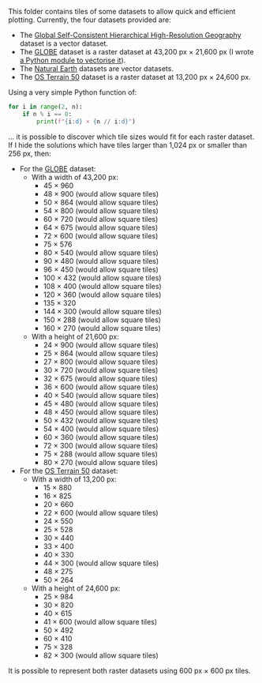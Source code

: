 This folder contains tiles of some datasets to allow quick and efficient plotting. Currently, the four datasets provided are:

* The [Global Self-Consistent Hierarchical High-Resolution Geography](https://www.ngdc.noaa.gov/mgg/shorelines/) dataset is a vector dataset.
* The [GLOBE](https://www.ngdc.noaa.gov/mgg/topo/globe.html) dataset is a raster dataset at 43,200 px × 21,600 px (I wrote [a Python module to vectorise it](https://github.com/Guymer/vgd)).
* The [Natural Earth](https://www.naturalearthdata.com/) datasets are vector datasets.
* The [OS Terrain 50](https://www.ordnancesurvey.co.uk/products/os-terrain-50) dataset is a raster dataset at 13,200 px × 24,600 px.

Using a very simple Python function of:

```python
for i in range(2, n):
    if n % i == 0:
        print(f"{i:d} × {n // i:d}")
```

... it is possible to discover which tile sizes would fit for each raster dataset. If I hide the solutions which have tiles larger than 1,024 px or smaller than 256 px, then:

* For the [GLOBE](https://www.ngdc.noaa.gov/mgg/topo/globe.html) dataset:
    * With a width of 43,200 px:
        * 45 × 960
        * 48 × 900 (would allow square tiles)
        * 50 × 864 (would allow square tiles)
        * 54 × 800 (would allow square tiles)
        * 60 × 720 (would allow square tiles)
        * 64 × 675 (would allow square tiles)
        * 72 × 600 (would allow square tiles)
        * 75 × 576
        * 80 × 540 (would allow square tiles)
        * 90 × 480 (would allow square tiles)
        * 96 × 450 (would allow square tiles)
        * 100 × 432 (would allow square tiles)
        * 108 × 400 (would allow square tiles)
        * 120 × 360 (would allow square tiles)
        * 135 × 320
        * 144 × 300 (would allow square tiles)
        * 150 × 288 (would allow square tiles)
        * 160 × 270 (would allow square tiles)
    * With a height of 21,600 px:
        * 24 × 900 (would allow square tiles)
        * 25 × 864 (would allow square tiles)
        * 27 × 800 (would allow square tiles)
        * 30 × 720 (would allow square tiles)
        * 32 × 675 (would allow square tiles)
        * 36 × 600 (would allow square tiles)
        * 40 × 540 (would allow square tiles)
        * 45 × 480 (would allow square tiles)
        * 48 × 450 (would allow square tiles)
        * 50 × 432 (would allow square tiles)
        * 54 × 400 (would allow square tiles)
        * 60 × 360 (would allow square tiles)
        * 72 × 300 (would allow square tiles)
        * 75 × 288 (would allow square tiles)
        * 80 × 270 (would allow square tiles)
* For the [OS Terrain 50](https://www.ordnancesurvey.co.uk/products/os-terrain-50) dataset:
    * With a width of 13,200 px:
        * 15 × 880
        * 16 × 825
        * 20 × 660
        * 22 × 600 (would allow square tiles)
        * 24 × 550
        * 25 × 528
        * 30 × 440
        * 33 × 400
        * 40 × 330
        * 44 × 300 (would allow square tiles)
        * 48 × 275
        * 50 × 264
    * With a height of 24,600 px:
        * 25 × 984
        * 30 × 820
        * 40 × 615
        * 41 × 600 (would allow square tiles)
        * 50 × 492
        * 60 × 410
        * 75 × 328
        * 82 × 300 (would allow square tiles)

It is possible to represent both raster datasets using 600 px × 600 px tiles.
